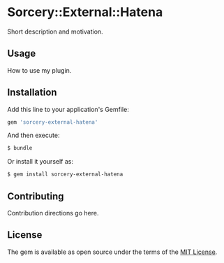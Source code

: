 # Sorcery::External::Hatena
Short description and motivation.

## Usage
How to use my plugin.

## Installation
Add this line to your application's Gemfile:

```ruby
gem 'sorcery-external-hatena'
```

And then execute:
```bash
$ bundle
```

Or install it yourself as:
```bash
$ gem install sorcery-external-hatena
```

## Contributing
Contribution directions go here.

## License
The gem is available as open source under the terms of the [MIT License](http://opensource.org/licenses/MIT).
